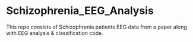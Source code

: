 # Schizophrenia_EEG_Analysis
This repo consists of Schizophrenia patients EEG data from a paper along with EEG analysis &amp; classification code.
